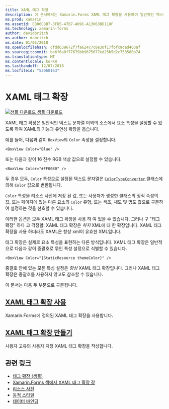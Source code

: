 ```yaml
---
title: XAML 태그 확장
description: 이 문서에서는 Xamarin.Forms XAML 태그 확장을 사용하여 일반적인 텍스트 문자열 이외의 소스에서 요소 특성을 설정할 수 있도록 하여 XAML의 기능과 유연성을 확장하는 방법을 설명합니다.
ms.prod: xamarin
ms.assetid: EB06C8B7-3FD5-47B7-A09C-A13063BD110F
ms.technology: xamarin-forms
author: davidbritch
ms.author: dabritch
ms.date: 01/05/2018
ms.openlocfilehash: cfdd639672f7fa624c7c8e30f17fbfc9dad403af
ms.sourcegitcommit: be6f6a8f77679bb9675077ed25b5d2c753580b74
ms.translationtype: MT
ms.contentlocale: ko-KR
ms.lasthandoff: 12/07/2018
ms.locfileid: "53060163"
---
```

# <a name="xaml-markup-extensions"></a>XAML 태그 확장

[![샘플 다운로드](~/media/shared/download.png) 샘플 다운로드](https://developer.xamarin.com/samples/xamarin-forms/XAML/MarkupExtensions/)

XAML 태그 확장은 일반적인 텍스트 문자열 이외의 소스에서 요소 특성을 설정할 수 있도록 하여 XAML의 기능과 유연성 확장을 돕습니다.

예를 들어, 다음과 같이 `BoxView`의 `Color` 속성을 설정합니다.

```xaml
<BoxView Color="Blue" />
```

또는 다음과 같이 16 진수 RGB 색상 값으로 설정할 수 있습니다.

```xaml
<BoxView Color="#FF0080" />
```

두 경우 모두, `Color` 특성으로 설정된 텍스트 문자열은 [ `ColorTypeConverter` ](xref:Xamarin.Forms.ColorTypeConverter) 클래스에 의해 `Color` 값으로 변환됩니다.

`Color` 특성을 리소스 사전에 저장 된 값, 또는 사용자가 생성한 클래스의 정적 속성의 값, 또는 페이지에 있는 다른 요소의 `Color` 유형, 또는 색조, 채도 및 명도 값으로 구분하여 설정하는 것을 선호할 수 있습니다.

이러한 옵션은 모두 XAML 태그 확장을 사용 하 여 있을 수 있습니다. 그러나 구 "태그 확장" 하다 고 걱정할: XAML 태그 확장은 *하지* XML에 대 한 확장입니다. XAML 태그 확장을 사용 하더라도 XAML은 항상 xml이 유효한 XML입니다.

태그 확장은 실제로 요소 특성을 표현하는 다른 방식입니다. XAML 태그 확장은 일반적으로 다음과 같이 중괄호로 묶인 특성 설정으로 식별할 수 있습니다.

```xaml
<BoxView Color="{StaticResource themeColor}" />
```

중괄호 안에 있는 모든 특성 설정은 *항상* XAML 태그 확장입니다. 그러나 XAML 태그 확장은 중괄호를 사용하지 않고도 참조할 수 있습니다.

이 문서는 다음 두 부분으로 구분됩니다.

## <a name="consuming-xaml-markup-extensionsconsumingmd"></a>[XAML 태그 확장 사용](consuming.md)  

Xamarin.Forms에 정의된 XAML 태그 확장을 사용합니다.

## <a name="creating-xaml-markup-extensionscreatingmd"></a>[XAML 태그 확장 만들기](creating.md)

사용자 고유의 사용자 지정 XAML 태그 확장을 작성합니다.



## <a name="related-links"></a>관련 링크

- [태그 확장 (샘플)](https://developer.xamarin.com/samples/xamarin-forms/XAML/MarkupExtensions/)
- [Xamarin.Forms 책에서 XAML 태그 확장 장](~/xamarin-forms/creating-mobile-apps-xamarin-forms/summaries/chapter10.md)
- [리소스 사전](~/xamarin-forms/xaml/resource-dictionaries.md)
- [동적 스타일](~/xamarin-forms/user-interface/styles/dynamic.md)
- [데이터 바인딩](~/xamarin-forms/app-fundamentals/data-binding/index.md)
